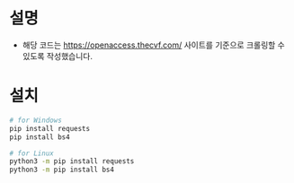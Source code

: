 # 설명
- 해당 코드는 https://openaccess.thecvf.com/ 사이트를 기준으로 크롤링할 수 있도록 작성했습니다.

# 설치
```bash
# for Windows
pip install requests
pip install bs4

# for Linux
python3 -m pip install requests
python3 -m pip install bs4
```